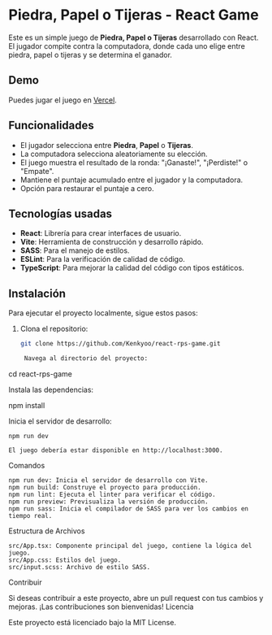 # Piedra, Papel o Tijeras - React Game

Este es un simple juego de **Piedra, Papel o Tijeras** desarrollado con React. El jugador compite contra la computadora, donde cada uno elige entre piedra, papel o tijeras y se determina el ganador.

## Demo

Puedes jugar el juego en [Vercel](https://react-rps-game-zeta.vercel.app/).

## Funcionalidades

- El jugador selecciona entre **Piedra**, **Papel** o **Tijeras**.
- La computadora selecciona aleatoriamente su elección.
- El juego muestra el resultado de la ronda: "¡Ganaste!", "¡Perdiste!" o "Empate".
- Mantiene el puntaje acumulado entre el jugador y la computadora.
- Opción para restaurar el puntaje a cero.

## Tecnologías usadas

- **React**: Librería para crear interfaces de usuario.
- **Vite**: Herramienta de construcción y desarrollo rápido.
- **SASS**: Para el manejo de estilos.
- **ESLint**: Para la verificación de calidad de código.
- **TypeScript**: Para mejorar la calidad del código con tipos estáticos.

## Instalación

Para ejecutar el proyecto localmente, sigue estos pasos:

1. Clona el repositorio:
   ```bash
   git clone https://github.com/Kenkyoo/react-rps-game.git

    Navega al directorio del proyecto:

cd react-rps-game

Instala las dependencias:

npm install

Inicia el servidor de desarrollo:

    npm run dev

    El juego debería estar disponible en http://localhost:3000.

Comandos

    npm run dev: Inicia el servidor de desarrollo con Vite.
    npm run build: Construye el proyecto para producción.
    npm run lint: Ejecuta el linter para verificar el código.
    npm run preview: Previsualiza la versión de producción.
    npm run sass: Inicia el compilador de SASS para ver los cambios en tiempo real.

Estructura de Archivos

    src/App.tsx: Componente principal del juego, contiene la lógica del juego.
    src/App.css: Estilos del juego.
    src/input.scss: Archivo de estilo SASS.

Contribuir

Si deseas contribuir a este proyecto, abre un pull request con tus cambios y mejoras. ¡Las contribuciones son bienvenidas!
Licencia

Este proyecto está licenciado bajo la MIT License.
